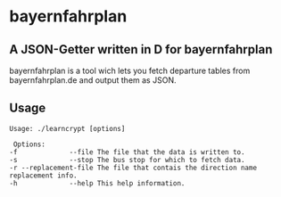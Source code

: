 bayernfahrplan
==============

A JSON-Getter written in D for bayernfahrplan
---------------------------------------------

bayernfahrplan is a tool wich lets you fetch departure tables from
bayernfahrplan.de and output them as JSON.

Usage
-----

```
Usage: ./learncrypt [options]

 Options:
-f             --file The file that the data is written to.
-s             --stop The bus stop for which to fetch data.
-r --replacement-file The file that contais the direction name replacement info.
-h             --help This help information.
```